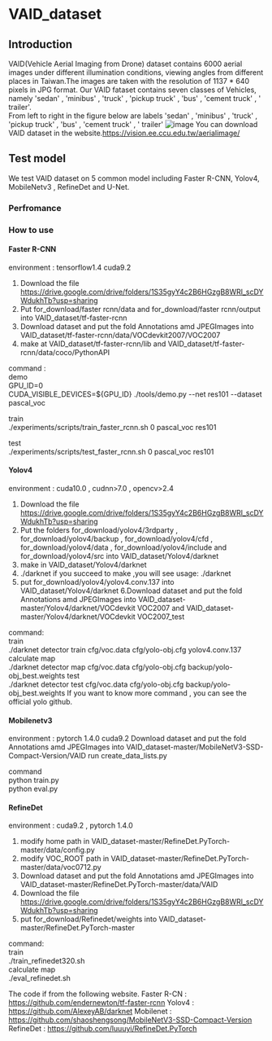 
# VAID_dataset

## Introduction

VAID(Vehicle Aerial Imaging from Drone) dataset contains 6000 aerial images under different illumination conditions, viewing angles from different places in Taiwan.The images are taken with the resolution of 1137 * 640 pixels in JPG format. Our VAID fataset contains seven classes of Vehicles, namely 'sedan' , 'minibus' , 'truck' , 'pickup truck' , 'bus' , 'cement truck' , ' trailer'.  
From left to right in the figure below are labels 'sedan' , 'minibus' , 'truck' , 'pickup truck' , 'bus' , 'cement truck' , ' trailer'
![image](https://github.com/KaiChun-RVL/VAID_dataset/blob/master/images/class.PNG)
You can download VAID dataset in the website.https://vision.ee.ccu.edu.tw/aerialimage/




## Test model

We test VAID dataset on 5 common model including Faster R-CNN, Yolov4, MobileNetv3 , RefineDet and U-Net.

### Perfromance

### How to use 
 
#### Faster R-CNN
environment : tensorflow1.4 cuda9.2
1. Download the file https://drive.google.com/drive/folders/1S35gyY4c2B6HGzgB8WRl_scDYWdukhTb?usp=sharing
2. Put for_download/faster rcnn/data and for_download/faster rcnn/output into VAID_dataset/tf-faster-rcnn
3. Download dataset and put the fold Annotations amd JPEGImages into VAID_dataset/tf-faster-rcnn/data/VOCdevkit2007/VOC2007
4. make at VAID_dataset/tf-faster-rcnn/lib and VAID_dataset/tf-faster-rcnn/data/coco/PythonAPI

command :<br>
demo<br>
GPU_ID=0<br>
CUDA_VISIBLE_DEVICES=${GPU_ID} ./tools/demo.py --net res101 --dataset pascal_voc<br>

train<br>
./experiments/scripts/train_faster_rcnn.sh 0 pascal_voc res101

test<br>
./experiments/scripts/test_faster_rcnn.sh 0 pascal_voc res101

#### Yolov4
environment : cuda10.0 , cudnn>7.0 , opencv>2.4
1. Download the file https://drive.google.com/drive/folders/1S35gyY4c2B6HGzgB8WRl_scDYWdukhTb?usp=sharing
2. Put the folders for_download/yolov4/3rdparty , for_download/yolov4/backup , for_download/yolov4/cfd , for_download/yolov4/data , for_download/yolov4/include and for_download/yolov4/src into VAID_dataset/Yolov4/darknet
3. make in VAID_dataset/Yolov4/darknet
4. ./darknet if you succeed to make ,you will see usage: ./darknet <function>
5. put for_download/yolov4/yolov4.conv.137 into VAID_dataset/Yolov4/darknet
6.Download dataset and put the fold Annotations amd JPEGImages into VAID_dataset-master/Yolov4/darknet/VOCdevkit VOC2007 and VAID_dataset-master/Yolov4/darknet/VOCdevkit VOC2007_test

command:<br>
train <br>
./darknet detector train cfg/voc.data cfg/yolo-obj.cfg yolov4.conv.137
calculate map <br>
./darknet detector map cfg/voc.data cfg/yolo-obj.cfg backup/yolo-obj_best.weights 
test <br>
./darknet detector test cfg/voc.data cfg/yolo-obj.cfg backup/yolo-obj_best.weights
If you want to know more command , you can see the official yolo github.
#### Mobilenetv3
environment : pytorch 1.4.0 cuda9.2
Download dataset and put the fold Annotations amd JPEGImages into VAID_dataset-master/MobileNetV3-SSD-Compact-Version/VAID
run create_data_lists.py

command <br>
python train.py<br>
python eval.py
#### RefineDet
environment : cuda9.2 , pytorch 1.4.0
1. modify home path in VAID_dataset-master/RefineDet.PyTorch-master/data/config.py
2. modify VOC_ROOT path in VAID_dataset-master/RefineDet.PyTorch-master/data/voc0712.py
3. Download dataset and put the fold Annotations amd JPEGImages into VAID_dataset-master/RefineDet.PyTorch-master/data/VAID
4. Download the file https://drive.google.com/drive/folders/1S35gyY4c2B6HGzgB8WRl_scDYWdukhTb?usp=sharing
5. put for_download/Refinedet/weights into VAID_dataset-master/RefineDet.PyTorch-master

command:<br>
train <br>
./train_refinedet320.sh <br>
calculate map <br>
./eval_refinedet.sh 

The code if from the following website.
Faster R-CN : https://github.com/endernewton/tf-faster-rcnn
Yolov4 : https://github.com/AlexeyAB/darknet
Mobilenet : https://github.com/shaoshengsong/MobileNetV3-SSD-Compact-Version
RefineDet : https://github.com/luuuyi/RefineDet.PyTorch
